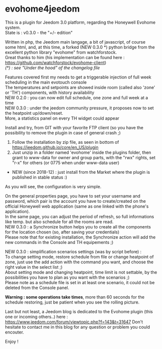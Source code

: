 # evohome4jeedom
This is a plugin for Jeedom 3.0 platform, regarding the Honeywell Evohome system.<br/>
State is : v0.3.0 - the "+/- edition"

Written in php, the Jeedom main langage, a bit of javascript, of course some html, and, at this time, a forked (NEW 0.3.0 \*) python bridge from the excellent python library "evohome" from watchforstock.<br/>
Great thanks to him (his implementation can be found here : https://github.com/watchforstock/evohome-client)<br/>
*(\*) : see "Under the hood" of the changelog file*

Features covered first my needs to get a triggerable injection of full week scheduling in the main evotouch console<br/>
The temperatures and setpoints are showed inside room (called also 'zone' or 'TH') components, with history availability<br/>
NEW 0.2.0 : you can now edit full schedule, one zone and full week at a time<br/>
NEW 0.3.0 : under the jeedom community pressure, it proposes now to set the heatpoint up/down/reset.<br/>
More, a statistics panel on every TH widget  could appear<br/>

Install and try, from GIT with your favorite FTP client (so you have the possibility to remove the plugin in case of general crash ;)<br/>
  1. Follow the installation by zip file, as seen in bottom of https://jeedom.github.io/core/en_US/plugin
  2. Just unzip in a folder named 'evohome' inside the plugins folder, then grant to www-data for owner and group parts,
  with the "rwx" rights, set "r-x" for others (or 0775 when under www-data user)<br/>
- NEW (since 2018-12) : just install from the Market where the plugin is published in stable status :)

As you will see, the configuration is very simple.<br/>

On the general properties page, you have to set your username and password, which pair is the account you have to create/created on
the official Honeywell web application (same as one linked with the phone's application).<br/>
In the same page, you can adjust the period of refresh, so full informations like temp. but also schedule for all the rooms are read.<br/>
NEW 0.3.0 : a Synchronize button helps you to create all the components for the location chosen (so, after saving your credentials)<br/>
Please note that for existing installation, the Synchronize action will add the new commands in the Console and TH equipements ;)

NEW 0.3.0 : simplification scenarios settings (was by script before) :<br/>
To change setting mode, restore schedule from file or change heatpoint of zone, just use the add action with the command you want,
and choose the right value in the select list ;)<br/>
About setting mode and changing heatpoint, time limit is not settable, by the possibilities you have to plan as you want with the scenarios ;)<br/>
Please note as a schedule file is set in at least one scenario, it could not be deleted from the Console panel.

**Warning : some operations take times**, more than 60 seconds for the schedule restoring, just be patient when you see the rolling picture.

Last but not least, a Jeedom blog is dedicated to the Evohome plugin (this one or incoming others..) here :<br/>
https://www.jeedom.com/forum/viewtopic.php?f=143&t=31647
Don't hesitate to contact me in this blog for any question or problem you could encouter.

Enjoy !